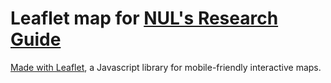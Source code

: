 # Leaflet map for [NUL's Research Guide](https://libguides.northwestern.edu/gis)

[Made with Leaflet](https://leafletjs.com/), a Javascript library for mobile-friendly interactive maps.

<head>
    <link rel="stylesheet" href="https://unpkg.com/leaflet@1.7.1/dist/leaflet.css"/>
    <script src="https://unpkg.com/leaflet@1.7.1/dist/leaflet.js"></script>
</head>
<center>
<body>
    <div id='mapid' style='width: 800px; height: 700px;'></div>
    <script>
        var mymap = L.map('mapid').setView([42.056149618988634, -87.67419127768129], 16);
        L.tileLayer('https://tile.jawg.io/jawg-light/{z}/{x}/{y}{r}.png?access-token=MUPZaQ4ir6DcWeBEV1Zey7W1daynrqNHxfli1AEB24fwWbYD4Wfof0iEMuVwZTbl', {}).addTo(mymap);
        mymap.attributionControl.addAttribution("<a href=\"https://www.jawg.io\" target=\"_blank\">&copy; Jawg</a> - <a href=\"https://www.openstreetmap.org\" target=\"_blank\">&copy; OpenStreetMap</a>&nbsp;contributors")
    </script>
	<script>
	var polygon = L.polygon([
    [42.05340197, -87.67498881],
    [42.05332033, -87.67498881],
    [42.05332233, -87.67500489],
	[42.05312516, -87.67501028],
	[42.05312516, -87.67498881],
	[42.05303751, -87.67498881],
	[42.05303951, -87.675367],
	[42.05293392, -87.67537778],
	[42.05293392, -87.67540195],
	[42.05293392, -87.67554406],
	[42.05295787, -87.67556553],
	[42.05348962, -87.67554406],
	[42.05350756, -87.6755199],
	[42.05350556, -87.67538578],
	[42.05348562, -87.675367],
	[42.05340797, -87.67537239],
	[42.05340197, -87.67498881],
]).addTo(mymap);
polygon.setStyle({fillColor: '#400080'});
polygon.setStyle({color: '#340067'});
polygon.bindPopup("<h2><center>Charles Deering Memorial Library</center></h2><p><i><center>Deering Library houses rare map collections and provides desktop computers with GIS software.</center></i></p>");
	</script>
	<script>
	var polygon = L.polygon([
	[42.05375049, -87.67425947],
	[42.05372954, -87.67423935],
	[42.05374248, -87.67419506],
	[42.05373254, -87.67419102],
[42.05373355, -87.67412266],
[42.05373254, -87.6740878],
[42.05372654, -87.67403822],
[42.05373655, -87.67403283],
[42.05372554, -87.6739845],
[42.05374749, -87.67396312],
[42.05372161, -87.67391613],
[42.05374348, -87.67389332],
[42.0537106, -87.67385307],
[42.05369372, -87.67387859],
[42.05365284, -87.67384508],
[42.0536399, -87.67387185],
[42.05360508, -87.67385442],
[42.05360208, -87.67387454],
[42.05356726, -87.6738679],
[42.05352937, -87.6738652],
[42.05349655, -87.67387589],
[42.05347761, -87.67385846],
[42.05344873, -87.6738732],
[42.05342979, -87.67384777],
[42.05339697, -87.67387993],
[42.05337702, -87.67384508],
[42.05338696, -87.67381687],
[42.05337109, -87.67379675],
[42.05337502, -87.673723],
[42.05336008, -87.67369757],
[42.05334514, -87.67371365],
[42.05334414, -87.67380888],
[42.05334021, -87.67381283],
[42.05334021, -87.67383834],
[42.05331926, -87.67384777],
[42.05331926, -87.67386251],
[42.05327844, -87.67392682],
[42.0532675, -87.67392682],
[42.05324062, -87.67389601],
[42.0532625, -87.67384508],
[42.05324062, -87.67382765],
[42.05325456, -87.67377797],
[42.05324162, -87.67377267],
[42.05324856, -87.67372165],
[42.05324656, -87.67367206],
[42.05323562, -87.67363317],
[42.05324956, -87.67362113],
[42.05323762, -87.67356741],
[42.05325456, -87.67355133],
[42.05323068, -87.67350578],
[42.05324662, -87.67348431],
[42.05321474, -87.67344407],
[42.0532028, -87.67346823],
[42.05316691, -87.67344138],
[42.05315497, -87.67346285],
[42.05311615, -87.67344677],
[42.05310622, -87.6734615],
[42.05307033, -87.67344946],
[42.05304345, -87.67344407],
[42.05300363, -87.67346015],
[42.05299569, -87.67344003],
[42.05296481, -87.67345476],
[42.0529548, -87.67343069],
[42.05291798, -87.67346554],
[42.05289804, -87.67343329],
[42.05285922, -87.67348961],
[42.05287916, -87.67351513],
[42.05285822, -87.67356346],
[42.05287816, -87.67358088],
[42.05286822, -87.67363047],
[42.05288016, -87.67363317],
[42.05287416, -87.67368141],
[42.05287416, -87.673723],
[42.0528851, -87.67377797],
[42.05287016, -87.67378606],
[42.05288116, -87.6738316],
[42.05285822, -87.67385307],
[42.05288316, -87.6739014],
[42.05286622, -87.67392682],
[42.05290104, -87.67396572],
[42.05291898, -87.67393895],
[42.0529548, -87.67397246],
[42.05296781, -87.67394425],
[42.05300363, -87.67396042],
[42.05300663, -87.6739456],
[42.05302951, -87.67395099],
[42.05303651, -87.67417629],
[42.05299069, -87.67423665],
[42.05297975, -87.67422857],
[42.05296381, -87.67425543],
[42.05292892, -87.67422596],
[42.05291498, -87.67425812],
[42.05287716, -87.674238],
[42.05287116, -87.67426612],
[42.05283921, -87.67424824],
[42.05282527, -87.67425498],
[42.05278644, -87.67424824],
[42.05276857, -87.67425893],
[42.05275756, -87.67424016],
[42.05272868, -87.67426297],
[42.05271274, -87.67422812],
[42.05267892, -87.67426297],
[42.05265798, -87.67423081],
[42.05262616, -87.67428444],
[42.05264704, -87.67430457],
[42.05261815, -87.67435281],
[42.05264504, -87.67436628],
[42.05262809, -87.67441856],
[42.05264403, -87.67442395],
[42.0526371, -87.67447489],
[42.0526351, -87.67452447],
[42.05264403, -87.67457011],
[42.05263109, -87.67457685],
[42.05264504, -87.67462778],
[42.05262516, -87.67464386],
[42.05264804, -87.67469614],
[42.05263109, -87.67471761],
[42.05266298, -87.67476055],
[42.05268192, -87.67473369],
[42.0527068, -87.67474582],
[42.0527058, -87.67475786],
[42.05271674, -87.67476594],
[42.05273268, -87.67473234],
[42.05275756, -87.67474977],
[42.05276657, -87.67475381],
[42.0527715, -87.67473773],
[42.05280439, -87.67474178],
[42.05283921, -87.67474043],
[42.05286515, -87.67474178],
[42.05288009, -87.67473234],
[42.05288356, -87.67475103],
[42.0528975, -87.67474833],
[42.05292092, -87.67473163],
[42.05293532, -87.67476576],
[42.05297068, -87.67472821],
[42.05298909, -87.67475444],
[42.05299556, -87.67474771],
[42.05300656, -87.67476181],
[42.05299556, -87.67477654],
[42.05299509, -87.6748697],
[42.05304251, -87.67492925],
[42.05306192, -87.67492863],
[42.05306546, -87.67493932],
[42.05306446, -87.6749863],
[42.05309127, -87.67498612],
[42.05309227, -87.67492611],
[42.05310695, -87.67492611],
[42.05315317, -87.67486467],
[42.05315317, -87.67477744],
[42.05310335, -87.67471177],
[42.05304111, -87.6747124],
[42.05302717, -87.67473315],
[42.05301523, -87.67471842],
[42.05302117, -87.67470836],
[42.05300229, -87.67468761],
[42.05302717, -87.67463596],
[42.05300176, -87.67462122],
[42.0530177, -87.67456894],
[42.05300229, -87.67456418],
[42.05300903, -87.67451558],
[42.05300803, -87.67446429],
[42.05299983, -87.67441506],
[42.05301223, -87.67441102],
[42.05299409, -87.67436341],
[42.05301937, -87.67434436],
[42.05299249, -87.67430151],
[42.05301537, -87.67427331],
[42.05300943, -87.67426396],
[42.05309608, -87.67414592],
[42.05309708, -87.67425049],
[42.05316925, -87.67425076],
[42.05317125, -87.67423872],
[42.05319513, -87.67423603],
[42.05319613, -87.67421051],
[42.05324095, -87.67420917],
[42.05324295, -87.67419713],
[42.05326683, -87.67419722],
[42.05326783, -87.6741691],
[42.05328578, -87.6741691],
[42.05328578, -87.67407792],
[42.0532649, -87.67408062],
[42.0532629, -87.67403768],
[42.05325096, -87.67403768],
[42.05324996, -87.67401216],
[42.05333754, -87.67389017],
[42.05335295, -87.6738882],
[42.05335001, -87.67389889],
[42.05337389, -87.67392305],
[42.05335101, -87.67397399],
[42.05336889, -87.67398746],
[42.05336095, -87.67403974],
[42.05337089, -87.67404639],
[42.05336889, -87.67409203],
[42.05336889, -87.67414035],
[42.05337389, -87.67418994],
[42.05336689, -87.67420333],
[42.05337789, -87.67424627],
[42.05335495, -87.67427043],
[42.05337589, -87.67431463],
[42.05335895, -87.67433879],
[42.05338883, -87.67438173],
[42.05340771, -87.67435218],
[42.05344559, -87.67438173],
[42.05345653, -87.67435218],
[42.05349235, -87.67437095],
[42.05349635, -87.67435218],
[42.05353224, -87.67436565],
[42.05357006, -87.67436565],
[42.05360788, -87.67435352],
[42.05361088, -87.674367],
[42.0536459, -87.67435065],
[42.05366284, -87.67438011],
[42.05369666, -87.67434796],
[42.0537156, -87.67437347],
[42.05374849, -87.67432514],
[42.05373054, -87.67430241],
[42.05375049, -87.67425947],
]).addTo(mymap);
polygon.bindPopup("<h2><center>Northwestern University Main Library</center></h2><p><i><center>Main Library houses Northwestern University's cartographic collection, which was established circa 1947 as an official depository for the US Army Map Service. We provide access to topographic and thematic maps, as well as atlases.</center></i></p><p><center><i>Multiple PC machines equipped with GIS software are available to students, faculty, and staff.</i></center></p><p><center>Office Location: Mech Frazier, GIS Specialist</center></p>");
polygon.setStyle({fillColor: '#400080'});
polygon.setStyle({color: '#340067'});
	</script>
	<script>
	var polygon = L.polygon([
	[42.05489767, -87.67632398],
[42.05492162, -87.67628912],
[42.05481803, -87.67617648],
[42.05479609, -87.67620864],
[42.05467063, -87.6760826],
[42.05459099, -87.67621942],
[42.05471245, -87.67635353],
[42.05468857, -87.676383],
[42.05472839, -87.67642055],
[42.05471645, -87.67644471],
[42.05471645, -87.67647157],
[42.05472445, -87.67649035],
[42.05475427, -87.67649295],
[42.05476821, -87.67647418],
[42.05479215, -87.67649565],
[42.05481403, -87.67646079],
[42.05493749, -87.67659761],
[42.0550192, -87.6764554],
]).addTo(mymap);
polygon.bindPopup("<h1 style="color: #FC9CF9;"><center>Boas Mathematics Library</h1></center><p><i><center>The Boas Mathematics Library has a research collection in pure mathematics and statistics of approximately 34,000 volumes. The library serves primarily Northwestern's Mathematics Department and Statistics Department as well as the NU community.</i></center></p>");
polygon.setStyle({fillColor: '#400080'});
polygon.setStyle({color: '#340067'});
</script>
<script>
var polygon = L.polygon([
[42.05814929, -87.67406085],
[42.05792826, -87.67406624],
[42.05793226, -87.67466443],
[42.05838033, -87.67466443],
[42.05838033, -87.67464296],
[42.05837433, -87.67435056],
[42.058227, -87.67435595],
[42.0581533, -87.6742513],
[42.05814929, -87.67406085],
]).addTo(mymap);
polygon.bindPopup("<h2><center>Seely G. Mudd Science and Engineering Library</center></h2><p><i><center>Mudd Library houses Northwestern's Geospatial and Data Visualization lab in Mudd Library 2122, equipped with four high performance PCs for geospatial and data visualization work.</center></i></p><p><center>Office Location: Kelsey Rydland, Data Science Librarian</p></center>");
polygon.setStyle({fillColor: '#400080'});
polygon.setStyle({color: '#340067'});
</script>
</body>
</center>
